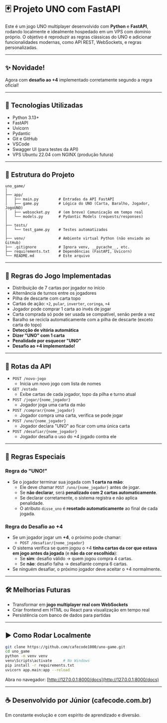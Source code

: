 # 🃏 Projeto UNO com FastAPI

Este é um jogo UNO multiplayer desenvolvido com **Python** e **FastAPI**, rodando localmente e idealmente hospedado em um VPS com domínio próprio. O objetivo é reproduzir as regras clássicas do UNO e adicionar funcionalidades modernas, como API REST, WebSockets, e regras personalizadas.

---

## ✨ Novidade!
Agora com **desafio ao +4** implementado corretamente segundo a regra oficial!

---

## 🚀 Tecnologias Utilizadas

- Python 3.13+
- FastAPI
- Uvicorn
- Pydantic
- Git e GitHub
- VSCode
- Swagger UI (para testes da API)
- VPS Ubuntu 22.04 com NGINX (produção futura)

---

## 📁 Estrutura do Projeto

```
uno_game/
│
├── app/
│   ├── main.py         # Entradas da API FastAPI
│   ├── game.py         # Lógica do UNO (Carta, Baralho, Jogador, JogoUNO)
│   ├── websocket.py    # (em breve) Comunicação em tempo real
│   └── models.py       # Pydantic Models (requests/responses)
│
├── tests/
│   └── test_game.py    # Testes automatizados
│
├── venv/               # Ambiente virtual Python (não enviado ao GitHub)
├── .gitignore          # Ignora venv, __pycache__, etc.
├── requirements.txt    # Dependências (FastAPI, Uvicorn)
└── README.md           # Este arquivo
```

---

## 🧠 Regras do Jogo Implementadas

- Distribuição de 7 cartas por jogador no início
- Alternância de turnos entre os jogadores
- Pilha de descarte com carta topo
- Cartas de ação: `+2`, `pular`, `inverter`, `coringa`, `+4`
- Jogador pode comprar 1 carta ao invés de jogar
- Carta comprada só pode ser usada se compatível, senão perde a vez
- Baralho se recicla automaticamente com a pilha de descarte (exceto carta do topo)
- **Detecção de vitória automática**
- **Dizer "UNO" com 1 carta**
- **Penalidade por esquecer "UNO"**
- **Desafio ao +4 implementado!**

---

## 📡 Rotas da API

- `POST /novo-jogo`
  - Inicia um novo jogo com lista de nomes
- `GET /estado`
  - Exibe cartas de cada jogador, topo da pilha e turno atual
- `POST /jogar/{nome_jogador}`
  - Jogador joga uma carta da mão
- `POST /comprar/{nome_jogador}`
  - Jogador compra uma carta, verifica se pode jogar
- `POST /uno/{nome_jogador}`
  - Jogador declara "UNO" ao ficar com uma única carta
- `POST /desafiar/{nome_jogador}`
  - Jogador desafia o uso do +4 jogado contra ele

---

## 🎯 Regras Especiais

### Regra do "UNO!"

- Se o jogador terminar sua jogada com **1 carta na mão**:
  - Ele deve chamar `POST /uno/{nome_jogador}` antes de jogar.
  - Se **não declarar**, será **penalizado com 2 cartas automaticamente**.
  - Se declarar corretamente, o sistema registra e não aplica penalidade.
  - O atributo `disse_uno` é **resetado automaticamente** ao final de cada jogada.

### Regra do Desafio ao +4

- Se um jogador jogar um **+4**, o próximo pode chamar:
  - `POST /desafiar/{nome_jogador}`
- O sistema verifica se quem jogou o +4 **tinha cartas da cor que estava em jogo antes da jogada** (e **não da cor escolhida**):
  - Se **sim**: desafio válido → quem jogou compra 4 cartas.
  - Se **não**: desafio falha → desafiante compra 6 cartas.
- Se ninguém desafiar, o próximo jogador deve aceitar o +4 normalmente.

---

## 🛠️ Melhorias Futuras

- Transformar em **jogo multiplayer real com WebSockets**
- Criar frontend em HTML ou React para visualização em tempo real
- Persistência com banco de dados para partidas

---

## ▶️ Como Rodar Localmente

```bash
git clone https://github.com/cafecode1000/uno-game.git
cd uno_game
python -m venv venv
venv\Scripts\activate     # No Windows
pip install -r requirements.txt
uvicorn app.main:app --reload
```

Abra no navegador: [http://127.0.0.1:8000/docs](http://127.0.0.1:8000/docs)

---

## ☕ Desenvolvido por Júnior (cafecode.com.br)

Em constante evolução e com espírito de aprendizado e diversão.
